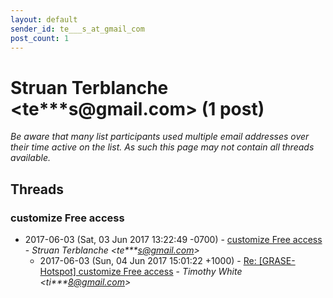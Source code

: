 ```yaml
---
layout: default
sender_id: te___s_at_gmail_com
post_count: 1
---
```


# Struan Terblanche <te***s<span>@</span>gmail.com> (1 post)

_Be aware that many list participants used multiple email addresses over their time active on the list. As such this page may not contain all threads available._

## Threads

### customize Free access
+ 2017-06-03 (Sat, 03 Jun 2017 13:22:49 -0700) - [customize Free access](/archive/2017/06/03188699cceb4b745eb8c48cbe49ccc101920bf91bc55daeacec11d5108bd2dc) - _Struan Terblanche \<te***s@gmail.com\>_
  + 2017-06-03 (Sun, 04 Jun 2017 15:01:22 +1000) - [Re: [GRASE-Hotspot] customize Free access](/archive/2017/06/b41b6cff636985635e36d19a289eddd63d746c33cdce67c460461b221928f58d) - _Timothy White \<ti***8@gmail.com\>_

